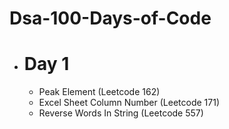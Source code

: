 # Dsa-100-Days-of-Code

* # Day 1
  * Peak Element (Leetcode 162)
  * Excel Sheet Column Number (Leetcode 171)
  * Reverse Words In String (Leetcode 557)
